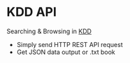 # KDD API

Searching & Browsing in [KDD](http://kdd.cz/)
- Simply send HTTP REST API request
- Get JSON data output or .txt book

